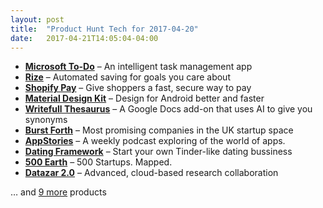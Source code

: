 ```yaml
---
layout: post
title:  "Product Hunt Tech for 2017-04-20"
date:   2017-04-21T14:05:04-04:00
---
```


* **[Microsoft To-Do](https://www.producthunt.com/posts/microsoft-to-do?utm_campaign=producthunt-api&utm_medium=api&utm_source=Application%3A+Daily+Digest+RSS+%28ID%3A+3202%29)** – An intelligent task management app
* **[Rize](https://www.producthunt.com/posts/rize?utm_campaign=producthunt-api&utm_medium=api&utm_source=Application%3A+Daily+Digest+RSS+%28ID%3A+3202%29)** – Automated saving for goals you care about
* **[Shopify Pay](https://www.producthunt.com/posts/shopify-pay?utm_campaign=producthunt-api&utm_medium=api&utm_source=Application%3A+Daily+Digest+RSS+%28ID%3A+3202%29)** – Give shoppers a fast, secure way to pay
* **[Material Design Kit](https://www.producthunt.com/posts/material-design-kit?utm_campaign=producthunt-api&utm_medium=api&utm_source=Application%3A+Daily+Digest+RSS+%28ID%3A+3202%29)** – Design for Android better and faster
* **[Writefull Thesaurus](https://www.producthunt.com/posts/writefull-thesaurus?utm_campaign=producthunt-api&utm_medium=api&utm_source=Application%3A+Daily+Digest+RSS+%28ID%3A+3202%29)** – A Google Docs add-on that uses AI to give you synonyms
* **[Burst Forth](https://www.producthunt.com/posts/burst-forth?utm_campaign=producthunt-api&utm_medium=api&utm_source=Application%3A+Daily+Digest+RSS+%28ID%3A+3202%29)** – Most promising companies in the UK startup space
* **[AppStories](https://www.producthunt.com/posts/appstories?utm_campaign=producthunt-api&utm_medium=api&utm_source=Application%3A+Daily+Digest+RSS+%28ID%3A+3202%29)** – A weekly podcast exploring of the world of apps.
* **[Dating Framework](https://www.producthunt.com/posts/dating-framework?utm_campaign=producthunt-api&utm_medium=api&utm_source=Application%3A+Daily+Digest+RSS+%28ID%3A+3202%29)** – Start your own Tinder-like dating bussiness
* **[500 Earth](https://www.producthunt.com/posts/500-earth?utm_campaign=producthunt-api&utm_medium=api&utm_source=Application%3A+Daily+Digest+RSS+%28ID%3A+3202%29)** – 500 Startups. Mapped.
* **[Datazar 2.0](https://www.producthunt.com/posts/datazar-2-0?utm_campaign=producthunt-api&utm_medium=api&utm_source=Application%3A+Daily+Digest+RSS+%28ID%3A+3202%29)** – Advanced, cloud-based research collaboration

… and [9 more](https://www.producthunt.com/tech) products